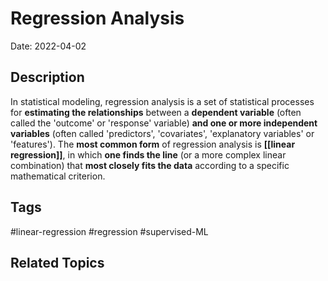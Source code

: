 # Regression Analysis

Date: 2022-04-02

## Description
In statistical modeling, regression analysis is a set of statistical processes for **estimating the relationships** between a **dependent variable** (often called the 'outcome' or 'response' variable) **and one or more independent variables** (often called 'predictors', 'covariates', 'explanatory variables' or 'features'). The **most common form** of regression analysis is **[[linear regression]]**, in which **one finds the line** (or a more complex linear combination) that **most closely fits the data** according to a specific mathematical criterion. 

## Tags
#linear-regression #regression #supervised-ML 

## Related Topics
